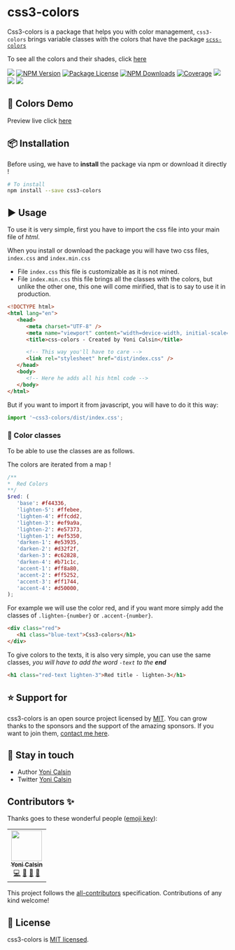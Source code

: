 # css3-colors

Css3-colors is a package that helps you with color management, `css3-colors` brings variable classes with the colors that have the package [`scss-colors`](https://github.com/yoicalsin/sass-colors)

To see all the colors and their shades, click [here](https://yoicalsin.github.io/sass-colors/)

<!-- ALL-CONTRIBUTORS-BADGE:END -->

<a href="https://github.com/yoicalsin/css3-colors"><img src="https://img.shields.io/spiget/stars/1000?color=brightgreen&label=Star&logo=github" /></a>
<a href="https://www.npmjs.com/css3-colors" target="_blank">
<img src="https://img.shields.io/npm/v/css3-colors" alt="NPM Version" /></a>
<a href="https://www.npmjs.com/css3-colors" target="_blank">
<img src="https://img.shields.io/npm/l/css3-colors" alt="Package License" /></a>
<a href="https://www.npmjs.com/css3-colors" target="_blank">
<img src="https://img.shields.io/npm/dm/css3-colors" alt="NPM Downloads" /></a>
<a href="https://github.com/yoicalsin/css3-colors" target="_blank">
<img src="https://s3.amazonaws.com/assets.coveralls.io/badges/coveralls_95.svg" alt="Coverage" /></a>
<a href="https://github.com/yoicalsin/css3-colors"><img src="https://img.shields.io/badge/Github%20Page-sass.colors-yellow?style=flat-square&logo=github" /></a>
<a href="https://github.com/yoicalsin"><img src="https://img.shields.io/badge/Author-Yoni%20Calsin-blueviolet?style=flat-square&logo=appveyor" /></a>
<a href="https://twitter.com/yoicalsin" target="_blank">
<img src="https://img.shields.io/twitter/follow/yoicalsin.svg?style=social&label=Follow"></a>

## 🎉 Colors Demo

Preview live click [here](https://yoicalsin.github.io/sass-colors/)

## 📦 Installation

Before using, we have to **install** the package via npm or download it directly !

```bash
# To install
npm install --save css3-colors
```

## ▶️ Usage

To use it is very simple, first you have to import the css file into your main file of _html_.

When you install or download the package you will have two css files, `index.css` and `index.min.css`

-  File `index.css` this file is customizable as it is not mined.
-  File `index.min.css` this file brings all the classes with the colors, but unlike the other one, this one will come mirified, that is to say to use it in production.

```html
<!DOCTYPE html>
<html lang="en">
   <head>
      <meta charset="UTF-8" />
      <meta name="viewport" content="width=device-width, initial-scale=1.0" />
      <title>css-colors - Created by Yoni Calsin</title>

      <!-- This way you'll have to care -->
      <link rel="stylesheet" href="dist/index.css" />
   </head>
   <body>
      <!-- Here he adds all his html code -->
   </body>
</html>
```

But if you want to import it from javascript, you will have to do it this way:

```js
import '~css3-colors/dist/index.css';
```

### 🎨 Color classes

To be able to use the classes are as follows.

The colors are iterated from a map !

```scss
/**
*  Red Colors
**/
$red: (
   'base': #f44336,
   'lighten-5': #ffebee,
   'lighten-4': #ffcdd2,
   'lighten-3': #ef9a9a,
   'lighten-2': #e57373,
   'lighten-1': #ef5350,
   'darken-1': #e53935,
   'darken-2': #d32f2f,
   'darken-3': #c62828,
   'darken-4': #b71c1c,
   'accent-1': #ff8a80,
   'accent-2': #ff5252,
   'accent-3': #ff1744,
   'accent-4': #d50000,
);
```

For example we will use the color red, and if you want more simply add the classes of `.lighten-{number}` or `.accent-{number}`.

```html
<div class="red">
   <h1 class="blue-text">Css3-colors</h1>
</div>
```

To give colors to the texts, it is also very simple, you can use the same classes, _you will have to add the word `-text` to the **end**_

```html
<h1 class="red-text lighten-3">Red title - lighten-3</h1>
```

## ⭐ Support for

css3-colors is an open source project licensed by [MIT](LICENSE). You can grow thanks to the sponsors and the support of the amazing sponsors. If you want to join them, [contact me here](mailto:helloyoicalsin@gmail.com).

## 🎩 Stay in touch

-  Author [Yoni Calsin](https://github.com/yoicalsin)
-  Twitter [Yoni Calsin](https://twitter.com/yoicalsin)

## Contributors ✨

Thanks goes to these wonderful people ([emoji key](https://allcontributors.org/docs/en/emoji-key)):

<!-- ALL-CONTRIBUTORS-LIST:START - Do not remove or modify this section -->
<!-- prettier-ignore-start -->
<!-- markdownlint-disable -->
<table>
  <tr>
    <td align="center"><a href="https://twitter.com/yoicalsin"><img src="https://avatars0.githubusercontent.com/u/58490737?v=4" width="70px;" alt=""/><br /><sub><b>Yoni Calsin</b></sub></a><br /><a href="https://github.com/css3-colors/css3-colors/commits?author=yoicalsin" title="Code">💻</a> <a href="https://github.com/css3-colors/css3-colors/issues?q=author%3Ayoicalsin" title="Bug reports">🐛</a> <a href="https://github.com/css3-colors/css3-colors/commits?author=yoicalsin" title="Documentation">📖</a> <a href="#blog-yoicalsin" title="Blogposts">📝</a></td>
  </tr>
</table>

<!-- markdownlint-enable -->
<!-- prettier-ignore-end -->

<!-- ALL-CONTRIBUTORS-LIST:END -->

This project follows the [all-contributors](https://github.com/all-contributors/all-contributors) specification. Contributions of any kind welcome!

## 📜 License

css3-colors is [MIT licensed](LICENSE).
